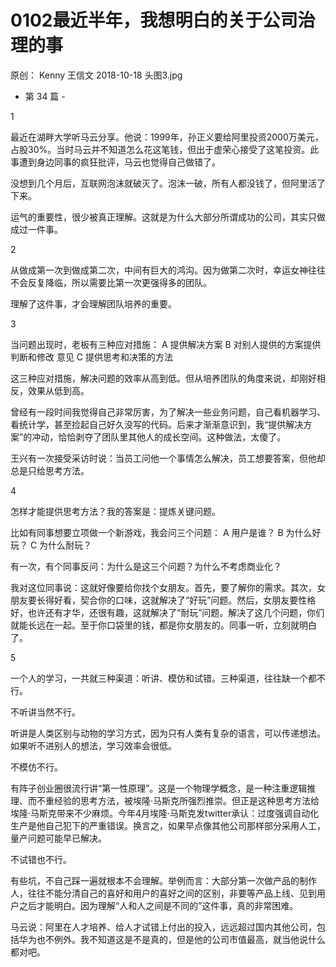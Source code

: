 # 0102最近半年，我想明白的关于公司治理的事

原创： Kenny  王信文  2018-10-18
头图3.jpg

- 第 34 篇 -

1

最近在湖畔大学听马云分享。他说：1999年，孙正义要给阿里投资2000万美元，占股30%。当时马云并不知道怎么花这笔钱，但出于虚荣心接受了这笔投资。此事遭到身边同事的疯狂批评，马云也觉得自己做错了。

没想到几个月后，互联网泡沫就破灭了。泡沫一破，所有人都没钱了，但阿里活了下来。

运气的重要性，很少被真正理解。这就是为什么大部分所谓成功的公司，其实只做成过一件事。

2


从做成第一次到做成第二次，中间有巨大的鸿沟。因为做第二次时，幸运女神往往不会反复降临，所以需要比第一次更强得多的团队。

理解了这件事，才会理解团队培养的重要。

3


当问题出现时，老板有三种应对措施：
A 提供解决方案
B 对别人提供的方案提供判断和修改
   意见
C 提供思考和决策的方法

这三种应对措施，解决问题的效率从高到低。但从培养团队的角度来说，却刚好相反，效果从低到高。

曾经有一段时间我觉得自己非常厉害，为了解决一些业务问题，自己看机器学习、看统计学，甚至捡起自己好久没写的代码。后来才渐渐意识到，我“提供解决方案”的冲动，恰恰剥夺了团队里其他人的成长空间。这种做法，太傻了。

王兴有一次接受采访时说：当员工问他一个事情怎么解决，员工想要答案，但他却总是只给思考方法。

4


怎样才能提供思考方法？我的答案是：提炼关键问题。

比如有同事想要立项做一个新游戏，我会问三个问题：
A 用户是谁？
B 为什么好玩？
C 为什么耐玩？

有一次，有个同事反问：为什么是这三个问题？为什么不考虑商业化？

我对这位同事说：这就好像要给你找个女朋友。首先，要了解你的需求。其次，女朋友要长得好看，契合你的口味，这就解决了“好玩”问题。然后，女朋友要性格好，也许还有才华，还很有趣，这就解决了“耐玩”问题。解决了这几个问题，你们就能长远在一起。至于你口袋里的钱，都是你女朋友的。同事一听，立刻就明白了。

5


一个人的学习，一共就三种渠道：听讲、模仿和试错。三种渠道，往往缺一个都不行。

不听讲当然不行。

听讲是人类区别与动物的学习方式，因为只有人类有复杂的语言，可以传递想法。如果听不进别人的想法，学习效率会很低。

不模仿不行。

有阵子创业圈很流行讲“第一性原理”。这是一个物理学概念，是一种注重逻辑推理、而不重经验的思考方法，被埃隆·马斯克所强烈推崇。但正是这种思考方法给埃隆·马斯克带来不少麻烦。今年4月埃隆·马斯克发twitter承认：过度强调自动化生产是他自己犯下的严重错误。换言之，如果早点像其他公司那样部分采用人工，量产问题可能早已解决。

不试错也不行。

有些坑，不自己踩一遍就根本不会理解。举例而言：大部分第一次做产品的制作人，往往不能分清自己的喜好和用户的喜好之间的区别，非要等产品上线、见到用户之后才能明白。因为理解“人和人之间是不同的”这件事，真的非常困难。

马云说：阿里在人才培养、给人才试错上付出的投入，远远超过国内其他公司，包括华为也不例外。我不知道这是不是真的，但是他的公司市值最高，就当他说什么都对吧。